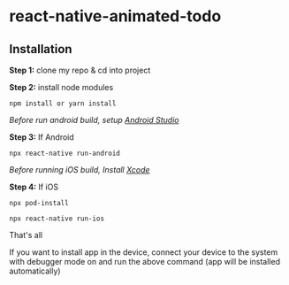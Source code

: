 # react-native-animated-todo


## Installation

**Step 1:** clone my repo & cd into project

**Step 2:** install node modules

```
npm install or yarn install
```

*Before run android build, setup [Android Studio](https://facebook.github.io/react-native/docs/android-setup.html)*

**Step 3:** If Android

```
npx react-native run-android
```

*Before running iOS build, Install [Xcode](https://developer.apple.com/xcode/download/)*

**Step 4:** If iOS

```
npx pod-install

npx react-native run-ios
```

That's all

If you want to install app in the device, connect your device to the system with debugger mode on and run the above command (app will be installed automatically)
